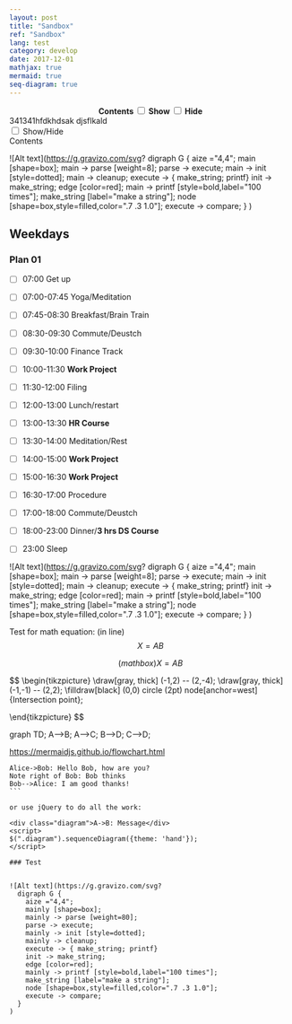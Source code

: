 ```yaml
---
layout: post
title: "Sandbox"
ref: "Sandbox"
lang: test
category: develop
date: 2017-12-01
mathjax: true
mermaid: true
seq-diagram: true
---
```


<div class="post-toc01">
  <p style="text-align:center; font-weight:bold; margin: 0;">Contents
  <input type="checkbox" id="show-trigger" class="toc-trigger" />
  <label for="show-trigger">Show</label>
  <input type="checkbox" id="hide-trigger" class="toc-trigger" />
  <label for="hide-trigger">Hide</label>
  <div class="trigger">
    341341hfdkhdsak
    djsflkald
  </div>
  <input type="checkbox" id="toc-trigger" class="toc-trigger" />
  <label for="toc-trigger">Show/Hide</label>
  <div class="trigger">
    Contents
  </div>
</div>


![Alt text](https://g.gravizo.com/svg?
  digraph G {
    aize ="4,4";
    main [shape=box];
    main -> parse [weight=8];
    parse -> execute;
    main -> init [style=dotted];
    main -> cleanup;
    execute -> { make_string; printf}
    init -> make_string;
    edge [color=red];
    main -> printf [style=bold,label="100 times"];
    make_string [label="make a string"];
    node [shape=box,style=filled,color=".7 .3 1.0"];
    execute -> compare;
  }
)

## Weekdays
### Plan 01
- [ ] 07:00 Get up
- [ ] 07:00-07:45 Yoga/Meditation
- [ ] 07:45-08:30 Breakfast/Brain Train
- [ ] 08:30-09:30 Commute/Deustch
- [ ] 09:30-10:00 Finance Track
- [ ] 10:00-11:30 **Work Project**
- [ ] 11:30-12:00 Filing
- [ ] 12:00-13:00 Lunch/restart
- [ ] 13:00-13:30 **HR Course**
- [ ] 13:30-14:00 Meditation/Rest
- [ ] 14:00-15:00 **Work Project**
- [ ] 15:00-16:30 **Work Project**
- [ ] 16:30-17:00 Procedure
- [ ] 17:00-18:00 Commute/Deustch
- [ ] 18:00-23:00 Dinner/**3 hrs DS Course**
- [ ] 23:00 Sleep


![Alt text](https://g.gravizo.com/svg?
  digraph G {
    aize ="4,4";
    main [shape=box];
    main -> parse [weight=8];
    parse -> execute;
    main -> init [style=dotted];
    main -> cleanup;
    execute -> { make_string; printf}
    init -> make_string;
    edge [color=red];
    main -> printf [style=bold,label="100 times"];
    make_string [label="make a string"];
    node [shape=box,style=filled,color=".7 .3 1.0"];
    execute -> compare;
  }
)


Test for math equation: (in line) $$ X = AB $$

$$
(math box)
X = AB
$$

$$
\begin{tikzpicture}
\draw[gray, thick] (-1,2) -- (2,-4);
\draw[gray, thick] (-1,-1) -- (2,2);
\filldraw[black] (0,0) circle (2pt) node[anchor=west] {Intersection point};

\end{tikzpicture}
$$

<div id="diagram"></div>
<script>
  var options = {theme: 'simple'};
  var a = Diagram.parse("Alice->Bob: Hello Bob, how are you?" +
                        "Note right of Bob: Bob thinks" +
                        "Bob-->Alice: I am good thanks!​");
  a.drawSVG("diagram", options);
</script>

<div class="mermaid">
graph TD;
    A-->B;
    A-->C;
    B-->D;
    C-->D;
</div>

https://mermaidjs.github.io/flowchart.html

```sequence
Alice->Bob: Hello Bob, how are you?
Note right of Bob: Bob thinks
Bob-->Alice: I am good thanks!
​```

or use jQuery to do all the work:

<div class="diagram">A->B: Message</div>
<script>
$(".diagram").sequenceDiagram({theme: 'hand'});
</script>

### Test


![Alt text](https://g.gravizo.com/svg?
  digraph G {
    aize ="4,4";
    mainly [shape=box];
    mainly -> parse [weight=80];
    parse -> execute;
    mainly -> init [style=dotted];
    mainly -> cleanup;
    execute -> { make_string; printf}
    init -> make_string;
    edge [color=red];
    mainly -> printf [style=bold,label="100 times"];
    make_string [label="make a string"];
    node [shape=box,style=filled,color=".7 .3 1.0"];
    execute -> compare;
  }
)

